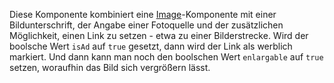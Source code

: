 Diese Komponente kombiniert eine [Image](#image)-Komponente mit einer Bildunterschrift, der Angabe einer Fotoquelle und der zusätzlichen Möglichkeit, einen Link zu setzen - etwa zu einer Bilderstrecke. Wird der boolsche Wert `isAd` auf `true` gesetzt, dann wird der Link als werblich markiert. Und dann kann man noch den boolschen Wert `enlargable` auf `true` setzen, woraufhin das Bild sich vergrößern lässt. 